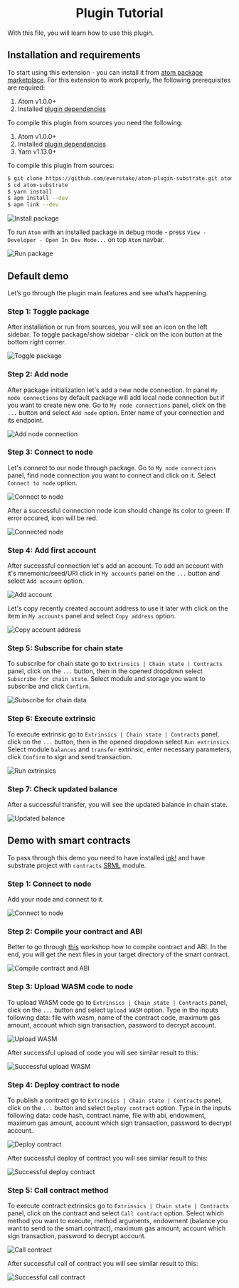 <h1 align="center">Plugin Tutorial</h1>

With this file, you will learn how to use this plugin.

## Installation and requirements

To start using this extension - you can install it from [atom package marketplace](https://atom.io/packages/substrate-plugin). For this extension to work properly, the following prerequisites are required:

1. Atom v1.0.0+
2. Installed [plugin dependencies](../README.md#plugin-dependencies)

To compile this plugin from sources you need the following:

1. Atom v1.0.0+
2. Installed [plugin dependencies](../README.md#plugin-dependencies)
3. Yarn v1.13.0+

To compile this plugin from sources:

```bash
$ git clone https://github.com/everstake/atom-plugin-substrate.git atom-substrate
$ cd atom-substrate
$ yarn install
$ apm install --dev
$ apm link --dev
```

![Install package](images/default/0.png "Install package")

To run `Atom` with an installed package in debug mode - press `View - Developer - Open In Dev Mode...` on top `Atom` navbar.

![Run package](images/default/1.png "Run package in dev mode")

## Default demo

Let’s go through the plugin main features and see what’s happening.

### Step 1: Toggle package

After installation or run from sources, you will see an icon on the left sidebar. To toggle package/show sidebar - click on the icon button at the bottom right corner.

![Toggle package](images/default/2.png "Show sidebar")

### Step 2: Add node

After package initialization let's add a new node connection. In panel `My node connections` by default package will add local node connection but if you want to create new one. Go to `My node connections` panel, click on the `...` button and select `Add node` option. Enter name of your connection and its endpoint.

![Add node connection](images/default/4.png "Add node connection")

### Step 3: Connect to node

Let's connect to our node through package. Go to `My node connections` panel, find node connection you want to connect and click on it. Select `Connect to node` option.

![Connect to node](images/default/5.png "Connect to node")

After a successful connection node icon should change its color to green. If error occured, icon will be red.

![Connected node](images/default/6.png "Connected node")

### Step 4: Add first account

After successful connection let's add an account. To add an account with it's mnemonic/seed/URI click in `My accounts` panel on the `...` button and select `Add account` option.

![Add account](images/default/7.png "Add account")

Let's copy recently created account address to use it later with click on the item in `My accounts` panel and select `Copy address` option.

![Copy account address](images/default/8.png "Copy account address")

### Step 5: Subscribe for chain state

To subscribe for chain state go to `Extrinsics | Chain state | Contracts` panel, click on the `...` button, then in the opened dropdown select `Subscribe for chain state`. Select module and storage you want to subscribe and click `Confirm`.

![Subscribe for chain data](images/default/9.png "Subscribe for chain state")

### Step 6: Execute extrinsic

To execute extrinsic go to `Extrinsics | Chain state | Contracts` panel, click on the `...` button, then in the opened dropdown select `Run extrinsics`. Select module `balances` and `transfer` extrinsic, enter necessary parameters, click `Confirm` to sign and send transaction.

![Run extrinsics](images/default/10.png "Run extrinsics")

### Step 7: Check updated balance

After a successful transfer, you will see the updated balance in chain state.

![Updated balance](images/default/11.png "Updated balance")

## Demo with smart contracts

To pass through this demo you need to have installed [ink!](https://substrate.dev/substrate-contracts-workshop/#/0/setup) and have substrate project with `contracts` [SRML](https://substrate.dev/docs/en/runtime/substrate-runtime-module-library) module.

### Step 1: Connect to node

Add your node and connect to it.

![Connect to node](images/contracts/1.png "Connect to node")

### Step 2: Compile your contract and ABI

Better to go through [this](https://substrate.dev/substrate-contracts-workshop/#/0/building-your-contract) workshop how to compile contract and ABI. In the end, you will get the next files in your target directory of the smart contract.

![Compile contract and ABI](images/contracts/2.png "Compile contract and ABI")

### Step 3: Upload WASM code to node

To upload WASM code go to `Extrinsics | Chain state | Contracts` panel, click on the `...` button and select `Upload WASM` option. Type in the inputs following data: file with wasm, name of the contract code, maximum gas amount, account which sign transaction, password to decrypt account.

![Upload WASM](images/contracts/3.png "Upload WASM")

After successful upload of code you will see similar result to this:

![Successful upload WASM](images/contracts/4.png "Successful upload WASM")

### Step 4: Deploy contract to node

To publish a contract go to `Extrinsics | Chain state | Contracts` panel, click on the `...` button and select `Deploy contract` option. Type in the inputs following data: code hash, contract name, file with abi, endowment, maximum gas amount, account which sign transaction, password to decrypt account.

![Deploy contract](images/contracts/5.png "Deploy contract")

After successful deploy of contract you will see similar result to this:

![Successful deploy contract](images/contracts/6.png "Successful deploy contract")

### Step 5: Call contract method

To execute contract extrinsics go to `Extrinsics | Chain state | Contracts` panel, click on the contract and select `Call contract` option. Select which method you want to execute, method arguments, endowment (balance you want to send to the smart contract), maximum gas amount, account which sign transaction, password to decrypt account.

![Call contract](images/contracts/7.png "Call contract")

After successful call of contract you will see similar result to this:

![Successful call contract](images/contracts/8.png "Successful call contract")

